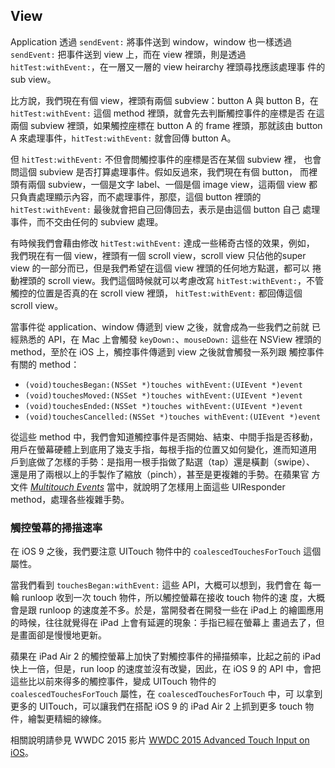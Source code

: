 View
----

Application 透過 `sendEvent:` 將事件送到 window，window 也一樣透過
`sendEvent:` 把事件送到 view 上，而在 view 裡頭，則是透過
`hitTest:withEvent:`，在一層又一層的 view heirarchy 裡頭尋找應該處理事
件的 sub view。

比方說，我們現在有個 view，裡頭有兩個 subview：button A 與 button B，在
`hitTest:withEvent:` 這個 method 裡頭，就會先去判斷觸控事件的座標是否
在這兩個 subview 裡頭，如果觸控座標在 button A 的 frame 裡頭，那就該由
button A 來處理事件，`hitTest:withEvent:` 就會回傳 button A。

但 `hitTest:withEvent:` 不但會問觸控事件的座標是否在某個 subview 裡，
也會問這個 subview 是否打算處理事件。假如反過來，我們現在有個 button，
而裡頭有兩個 subview，一個是文字 label、一個是個 image view，這兩個
view 都只負責處理顯示內容，而不處理事件，那麼，這個 button 裡頭的
`hitTest:withEvent:` 最後就會把自己回傳回去，表示是由這個 button 自己
處理事件，而不交由任何的 subview 處理。

有時候我們會藉由修改 `hitTest:withEvent:` 達成一些稀奇古怪的效果，例如，
我們現在有一個 view，裡頭有一個 scroll view，scroll view 只佔他的super
view 的一部分而已，但是我們希望在這個 view 裡頭的任何地方點選，都可以
捲動裡頭的 scroll view。我們這個時候就可以考慮改寫
`hitTest:withEvent:`，不管觸控的位置是否真的在 scroll view 裡頭，
`hitTest:withEvent:` 都回傳這個 scroll view。

當事件從 application、window 傳遞到 view 之後，就會成為一些我們之前就
已經熟悉的 API，在 Mac 上會觸發 `keyDown:`、`mouseDown:` 這些在 NSView
裡頭的 method，至於在 iOS 上，觸控事件傳遞到 view 之後就會觸發一系列跟
觸控事件有關的 method：

- `(void)touchesBegan:(NSSet *)touches withEvent:(UIEvent *)event`
- `(void)touchesMoved:(NSSet *)touches withEvent:(UIEvent *)event`
- `(void)touchesEnded:(NSSet *)touches withEvent:(UIEvent *)event`
- `(void)touchesCancelled:(NSSet *)touches withEvent:(UIEvent *)event`

從這些 method 中，我們會知道觸控事件是否開始、結束、中間手指是否移動，
用戶在螢幕硬體上到底用了幾支手指，每根手指的位置又如何變化，進而知道用
戶到底做了怎樣的手勢：是指用一根手指做了點選（tap）還是橫劃（swipe）、
還是用了兩根以上的手製作了縮放（pinch），甚至是更複雜的手勢。在蘋果官
方文件
*[Multitouch Events](https://developer.apple.com/library/ios/documentation/EventHandling/Conceptual/EventHandlingiPhoneOS/multitouch_background/multitouch_background.html#//apple_ref/doc/uid/TP40009541-CH5-SW9)*
當中，就說明了怎樣用上面這些 UIResponder method，處理各些複雜手勢。

### 觸控螢幕的掃描速率

在 iOS 9 之後，我們要注意 UITouch 物件中的 `coalescedTouchesForTouch`
這個屬性。

當我們看到 `touchesBegan:withEvent:` 這些 API，大概可以想到，我們會在
每一輪 runloop 收到一次 touch 物件，所以觸控螢幕在接收 touch 物件的速
度，大概會是跟 runloop 的速度差不多。於是，當開發者在開發一些在 iPad上
的繪圖應用的時候，往往就覺得在 iPad 上會有延遲的現象：手指已經在螢幕上
畫過去了，但是畫面卻是慢慢地更新。

蘋果在 iPad Air 2 的觸控螢幕上加快了對觸控事件的掃描頻率，比起之前的
iPad 快上一倍，但是，run loop 的速度並沒有改變，因此，在 iOS 9 的 API
中，會把這些比以前來得多的觸控事件，變成 UITouch 物件的
`coalescedTouchesForTouch` 屬性，在 `coalescedTouchesForTouch` 中，可
以拿到更多的 UITouch，可以讓我們在搭配 iOS 9 的 iPad Air 2 上抓到更多
touch 物件，繪製更精細的線條。

相關說明請參見 WWDC 2015 影片
[WWDC 2015 Advanced Touch Input on iOS](https://developer.apple.com/videos/wwdc/2015/?id=233)。
